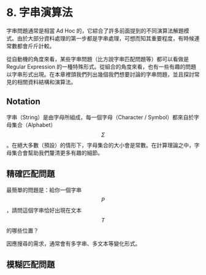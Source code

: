 # 8. 字串演算法

字串問題通常是相當 Ad Hoc 的，它綜合了許多前面提到的不同演算法解題模式。由於大部分資料處理的第一步都是字串處理，可想而知其重要程度，有時候連常數都會斤斤計較。

從自動機的角度來看，某些字串問題（比方說字串匹配問題等）都可以看做是 Regular Expression 的一種特殊形式。從組合的角度來看，也有一些有趣的問題以字串形式出現。在本章裡頭我們列出幾個我們想要討論的字串問題，並且探討常見的相關資料結構和演算法。

## Notation

字串（String）是由字母所組成，每一個字母（Character / Symbol）都來自於字母集合（Alphabet） $$\Sigma$$。在絕大多數（預設）的情形下，字母集合的大小會是常數。在計算理論之中，字母集合會幫助我們釐清更多有趣的細節。

## 精確匹配問題

最簡單的問題是：給你一個字串 $$P$$，請問這個字串恰好出現在文本 $$T$$ 的哪些位置？

因應搜尋的需求，通常會有多字串、多文本等變化形式。

## 模糊匹配問題